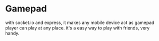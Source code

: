 # Gamepad
with socket.io and express, it makes any mobile device act as gamepad
player can play at any place.
it's a easy way to play with friends, very handy.

